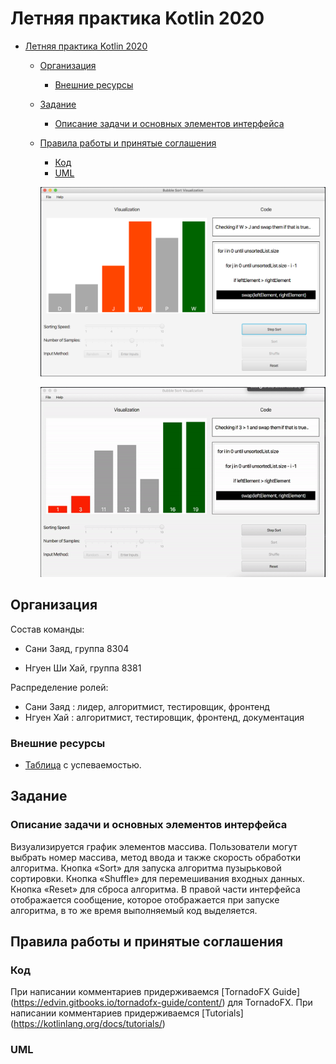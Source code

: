 # Летняя практика Kotlin 2020

- [Летняя практика Kotlin 2020](#летняя-практика-Kotlin-2020)
  - [Организация](#организация)
    - [Внешние ресурсы](#внешние-ресурсы)
  - [Задание](#задание)
    - [Описание задачи и основных элементов интерфейса](#описание-задачи-и-основных-элементов-интерфейса)
  - [Правила работы и принятые соглашения](#правила-работы-и-принятые-соглашения)
    - [Код](#код)
    - [UML](#uml)
    
    
    ![Alt text](bubble/bubblesort/src/main/kotlin/resources/app.png?raw=true "Preview")
    
    ![Alt text](bubble/bubblesort/src/main/kotlin/resources/appgif.gif?raw=true "Gif")
    
    

## Организация

Состав команды:

* Сани Заяд, группа 8304

* Нгуен Ши Хай, группа 8381

Распределение ролей:
+ Сани Заяд : лидер, алгоритмист, тестировщик, фронтенд
+ Нгуен Хай : алгоритмист, тестировщик, фронтенд, документация 

### Внешние ресурсы
- [Таблица](https://docs.google.com/spreadsheets/d/1uBlZJoT_RPJDxgbZJWhwGqDrvCUeCLFpYWFIxlxnnKU/edit#gid=0) с успеваемостью.

## Задание

### Описание задачи и основных элементов интерфейса

Визуализируется график элементов массива. Пользователи могут выбрать номер массива, метод ввода и также скорость обработки алгоритма. Кнопка «Sort» для запуска алгоритма пузырьковой сортировки. Кнопка «Shuffle» для перемешивания входных данных. Кнопка «Reset» для сброса алгоритма. В правой части интерфейса отображается сообщение, которое отображается при запуске алгоритма, в то же время выполняемый код выделяется.

## Правила работы и принятые соглашения

### Код

При написании комментариев придерживаемся [TornadoFX Guide] (https://edvin.gitbooks.io/tornadofx-guide/content/) для TornadoFX. При написании комментариев придерживаемся [Tutorials] (https://kotlinlang.org/docs/tutorials/)

### UML




